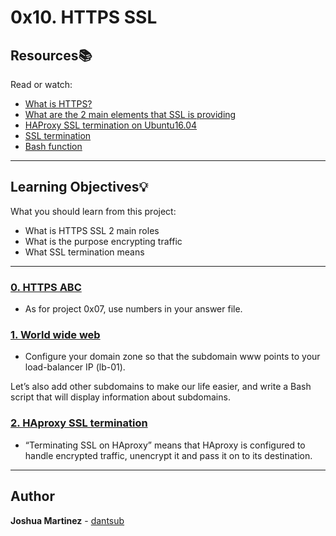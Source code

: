 # 0x10. HTTPS SSL

## Resources:books:

Read or watch:

* [What is HTTPS?](https://intranet.hbtn.io/rltoken/pawxG_0c1o86psexBOikIw)
* [What are the 2 main elements that SSL is providing](https://intranet.hbtn.io/rltoken/jXCB9Hn-ALcP78kPMHtnSA)
* [HAProxy SSL termination on Ubuntu16.04](https://intranet.hbtn.io/rltoken/UkbvWfKF6ZAY_CUvlM32lA)
* [SSL termination](https://intranet.hbtn.io/rltoken/VFq2MQ9qHXw2Nb11tnWF6Q)
* [Bash function](https://intranet.hbtn.io/rltoken/v4PUYiN5CxhYKSycYaVvLw)

---

## Learning Objectives:bulb:

What you should learn from this project:

* What is HTTPS SSL 2 main roles
* What is the purpose encrypting traffic
* What SSL termination means

---

### [0. HTTPS ABC](./0-https_abc)

* As for project 0x07, use numbers in your answer file.

### [1. World wide web](./1-world_wide_web)

* Configure your domain zone so that the subdomain www points to your load-balancer IP (lb-01).

Let’s also add other subdomains to make our life easier, and write a Bash script that will display information about subdomains.

### [2. HAproxy SSL termination](./2-haproxy_ssl_termination)

* “Terminating SSL on HAproxy” means that HAproxy is configured to handle encrypted traffic, unencrypt it and pass it on to its destination.

---

## Author

**Joshua Martinez** - [dantsub](https://github.com/dantsub)
